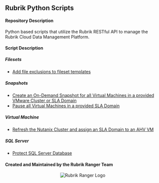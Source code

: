 ## Rubrik Python Scripts

#### Repository Description

Python based scripts that utilize the Rubrik RESTful API to manage the Rubrik Cloud Data Management Platform.

#### Script Description

##### Filesets

* [Add file exclusions to fileset templates](https://github.com/rubrik-devops/python-scripts/blob/master/Fileset/add_exclusion_to_fileset.py)

##### Snapshots

* [Create an On-Demand Snapshot for all Virtual Machines in a provided VMware Cluster or SLA Domain](https://github.com/rubrik-devops/python-scripts/blob/master/Snapshot/on_demand_snapshot_by_cluster_or_sla.py)
* [Pause all Virtual Machines in a provided SLA Domain](https://github.com/rubrik-devops/python-scripts/blob/master/Snapshot/pause_snapshot.py)

##### Virtual Machine

* [Refresh the Nutanix Cluster and assign an SLA Domain to an AHV VM](https://github.com/rubrik-devops/python-scripts/blob/master/Virtual%20Machine/nutanix_assign_sla.py)

##### SQL Server

* [Protect SQL Server Database](https://github.com/rubrik-devops/python-scripts/blob/master/SQL%20Server/protect_sql_db.py)

#### Created and Maintained by the Rubrik Ranger Team

<p></p>
<p align="center">
  <img src="https://user-images.githubusercontent.com/8610203/37415009-6f9cf416-2778-11e8-8b56-052a8e41c3c8.png" alt="Rubrik Ranger Logo"/>
</p>


